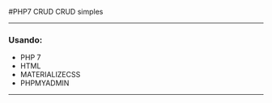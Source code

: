 #PHP7 CRUD
CRUD simples 
<hr>
  
  <h3>Usando:</h3>

<ul>

  <li>PHP 7</li>

  <li>HTML</li>

  <li>MATERIALIZECSS</li>
  
  <li>PHPMYADMIN</li>

</ul>


<hr>
